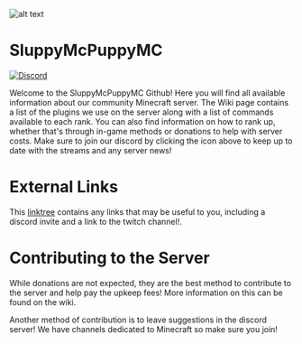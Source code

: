 ![alt text](https://i.imgur.com/bSTHZ11.png "Banner")
# SluppyMcPuppyMC
[![Discord](https://img.shields.io/discord/553941978979762176?logo=discord&label=)](https://discordapp.com/invite/AH5MVwd)

Welcome to the SluppyMcPuppyMC Github! Here you will find all available information about our community Minecraft server.
The Wiki page contains a list of the plugins we use on the server along with a list of commands available to each rank.
You can also find information on how to rank up, whether that's through in-game methods or donations to help with server costs.
Make sure to join our discord by clicking the icon above to keep up to date with the streams and any server news!

# External Links
This [linktree](https://linktr.ee/SluppyMcPuppy) contains any links that may be useful to you, including a discord invite and a link to the twitch channel!.

# Contributing to the Server
While donations are not expected, they are the best method to contribute to the server and help pay the upkeep fees!
More information on this can be found on the wiki.

Another method of contribution is to leave suggestions in the discord server! We have channels dedicated to Minecraft so make sure you join!
